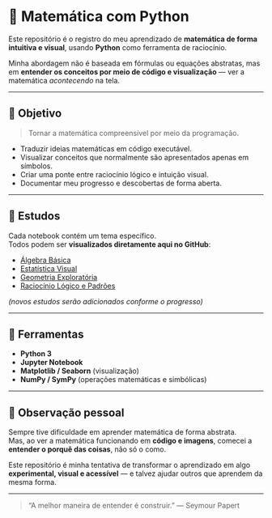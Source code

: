 # 🧮 Matemática com Python

Este repositório é o registro do meu aprendizado de **matemática de forma intuitiva e visual**, usando **Python** como ferramenta de raciocínio.

Minha abordagem não é baseada em fórmulas ou equações abstratas, mas em **entender os conceitos por meio de código e visualização** — ver a matemática *acontecendo* na tela.

---

## 🎯 Objetivo

> Tornar a matemática compreensível por meio da programação.

- Traduzir ideias matemáticas em código executável.  
- Visualizar conceitos que normalmente são apresentados apenas em símbolos.  
- Criar uma ponte entre raciocínio lógico e intuição visual.  
- Documentar meu progresso e descobertas de forma aberta.

---

## 📘 Estudos

Cada notebook contém um tema específico.  
Todos podem ser **visualizados diretamente aqui no GitHub**:

- [Álgebra Básica](notebooks/algebra_basica.ipynb)  
- [Estatística Visual](notebooks/estatistica_visual.ipynb)  
- [Geometria Exploratória](notebooks/geometria_exploratoria.ipynb)  
- [Raciocínio Lógico e Padrões](notebooks/raciocinio_logico.ipynb)

*(novos estudos serão adicionados conforme o progresso)*

---

## 🧰 Ferramentas

- **Python 3**
- **Jupyter Notebook**
- **Matplotlib / Seaborn** (visualização)
- **NumPy / SymPy** (operações matemáticas e simbólicas)

---

## 💭 Observação pessoal

Sempre tive dificuldade em aprender matemática de forma abstrata.  
Mas, ao ver a matemática funcionando em **código e imagens**, comecei a **entender o porquê das coisas**, não só o como.  

Este repositório é minha tentativa de transformar o aprendizado em algo **experimental, visual e acessível** — e talvez ajudar outros que aprendem da mesma forma.

---
> “A melhor maneira de entender é construir.”
> — Seymour Papert
